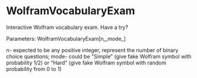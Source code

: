 # WolframVocabularyExam
Interactive Wolfram vocabulary exam. Have a try?

Parameters:
WolframVocabularyExam\[n_,mode_\]

n- expected to be any positive integer, represent the number of binary choice questions;
mode- could be "Simple" (give fake Wolfram symbol with probability 1/2) or "Hard" (give fake Wolfram symbol with random probability from 0 to 1)
